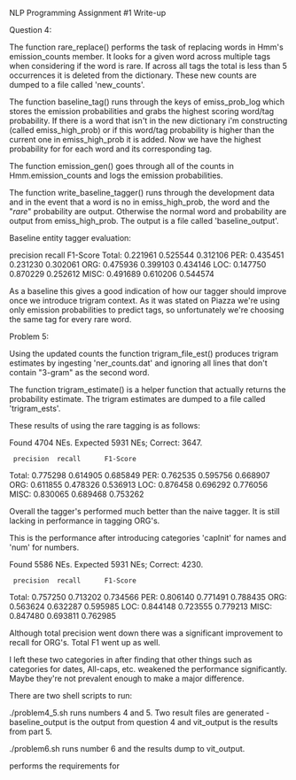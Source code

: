 NLP Programming Assignment #1 Write-up

Question 4:

The function rare_replace() performs the task of replacing words in Hmm's emission_counts member. It looks for a given word across multiple tags when considering if the word is rare. If across all tags the total is less than 5 occurrences it is deleted from the dictionary. These new counts are dumped to a file called 'new_counts'.

The function baseline_tag() runs through the keys of emiss_prob_log which stores the emission probabilities and grabs the highest scoring word/tag probability. If there is a word that isn't in the new dictionary i'm constructing (called emiss_high_prob) or if this word/tag probability is higher than the current one in emiss_high_prob it is added. Now we have
the highest probability for for each word and its corresponding tag.

The function emission_gen() goes through all of the counts in Hmm.emission_counts and logs the emission probabilities.

The function write_baseline_tagger() runs through the development data and in the event that a word is no in emiss_high_prob, the word and the "_rare_" probability are output. Otherwise the normal word and probability are output from emiss_high_prob. The output is a file called 'baseline_output'.

Baseline entity tagger evaluation:

     		
  precision     recall    	     F1-Score
Total:     	0.221961    0.525544    0.312106
PER:     	0.435451    0.231230    0.302061
ORG:     	0.475936    0.399103    0.434146
LOC:     	0.147750    0.870229    0.252612
MISC:     	0.491689    0.610206    0.544574

As a baseline this gives a good indication of how our tagger should improve once we 
introduce trigram context. As it was stated on Piazza we're using only emission probabilities to predict tags, so unfortunately we're choosing the same tag for every rare word.

Problem 5:

Using the updated counts  the function trigram_file_est() produces trigram estimates by ingesting 'ner_counts.dat' and ignoring all lines that don't contain "3-gram" as the second word. 

The function trigram_estimate() is a helper function that actually returns the probability estimate. The trigram estimates are dumped to a file called 'trigram_ests'.

These results of using the rare tagging is as follows:

Found 4704 NEs. Expected 5931 NEs; Correct: 3647.

	 precision 	recall 		F1-Score
Total:	 0.775298	0.614905	0.685849
PER:	 0.762535	0.595756	0.668907
ORG:	 0.611855	0.478326	0.536913
LOC:	 0.876458	0.696292	0.776056
MISC:	 0.830065	0.689468	0.753262

Overall the tagger's performed much better than the naive tagger. It is still lacking in performance in tagging ORG's.

This is the performance after introducing categories 'capInit' for names and 'num' for numbers. 

Found 5586 NEs. Expected 5931 NEs; Correct: 4230.

	 precision 	recall 		F1-Score
Total:	 0.757250	0.713202	0.734566
PER:	 0.806140	0.771491	0.788435
ORG:	 0.563624	0.632287	0.595985
LOC:	 0.844148	0.723555	0.779213
MISC:	 0.847480	0.693811	0.762985

Although total precision went down there was a significant improvement to recall for ORG's. Total F1 went up as well.

I left these two categories in after finding that other things such as categories for dates, All-caps, etc. weakened the performance significantly. Maybe they're not prevalent enough to make a major difference.

There are two shell scripts to run:

./problem4_5.sh runs numbers 4 and 5. Two result files are generated - baseline_output is the output from question 4 and vit_output is the results from part 5.

./problem6.sh runs number 6 and the results dump to vit_output.

performs the requirements for
